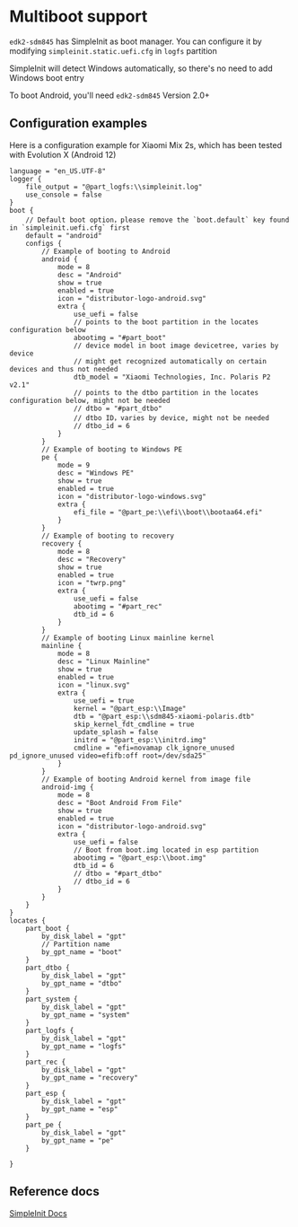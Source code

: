 # Multiboot support

`edk2-sdm845` has SimpleInit as boot manager. You can configure it by modifying `simpleinit.static.uefi.cfg` in `logfs` partition

SimpleInit will detect Windows automatically, so there's no need to add Windows boot entry

To boot Android, you'll need `edk2-sdm845` Version 2.0+

## Configuration examples

Here is a configuration example for Xiaomi Mix 2s, which has been tested with Evolution X (Android 12)

```
language = "en_US.UTF-8"
logger {
	file_output = "@part_logfs:\\simpleinit.log"
    use_console = false
}
boot {
    // Default boot option，please remove the `boot.default` key found in `simpleinit.uefi.cfg` first
	default = "android"
	configs {
        // Example of booting to Android
		android {
			mode = 8
			desc = "Android"
			show = true
			enabled = true
			icon = "distributor-logo-android.svg"
			extra {
				use_uefi = false
                // points to the boot partition in the locates configuration below
				abootimg = "#part_boot"
                // device model in boot image devicetree, varies by device
                // might get recognized automatically on certain devices and thus not needed
				dtb_model = "Xiaomi Technologies, Inc. Polaris P2 v2.1"
                // points to the dtbo partition in the locates configuration below, might not be needed
                // dtbo = "#part_dtbo"
                // dtbo ID，varies by device, might not be needed
                // dtbo_id = 6
			}
		}
		// Example of booting to Windows PE
		pe {
			mode = 9
			desc = "Windows PE"
			show = true
			enabled = true
			icon = "distributor-logo-windows.svg"
			extra {
				efi_file = "@part_pe:\\efi\\boot\\bootaa64.efi"
			}
		}
        // Example of booting to recovery
		recovery {
			mode = 8
			desc = "Recovery"
			show = true
			enabled = true
			icon = "twrp.png"
			extra {
				use_uefi = false
				abootimg = "#part_rec"
				dtb_id = 6
			}
		}
        // Example of booting Linux mainline kernel
		mainline {
			mode = 8
			desc = "Linux Mainline"
			show = true
			enabled = true
			icon = "linux.svg"
			extra {
				use_uefi = true
				kernel = "@part_esp:\\Image"
				dtb = "@part_esp:\\sdm845-xiaomi-polaris.dtb"
				skip_kernel_fdt_cmdline = true
				update_splash = false
				initrd = "@part_esp:\\initrd.img"
				cmdline = "efi=novamap clk_ignore_unused pd_ignore_unused video=efifb:off root=/dev/sda25"
			}
		}
        // Example of booting Android kernel from image file
		android-img {
			mode = 8
			desc = "Boot Android From File"
			show = true
			enabled = true
			icon = "distributor-logo-android.svg"
			extra {
				use_uefi = false
                // Boot from boot.img located in esp partition
				abootimg = "@part_esp:\\boot.img"
				dtb_id = 6
                // dtbo = "#part_dtbo"
                // dtbo_id = 6
			}
		}
	}
}
locates {
	part_boot {
		by_disk_label = "gpt"
        // Partition name
		by_gpt_name = "boot"
	}
	part_dtbo {
		by_disk_label = "gpt"
		by_gpt_name = "dtbo"
	}
	part_system {
		by_disk_label = "gpt"
		by_gpt_name = "system"
	}
	part_logfs {
		by_disk_label = "gpt"
		by_gpt_name = "logfs"
	}
	part_rec {
		by_disk_label = "gpt"
		by_gpt_name = "recovery"
	}
	part_esp {
		by_disk_label = "gpt"
		by_gpt_name = "esp"
	}
	part_pe {
		by_disk_label = "gpt"
		by_gpt_name = "pe"
	}

}
```

## Reference docs

[SimpleInit Docs](https://github.com/BigfootACA/simple-init/blob/master/docs/index.md)

